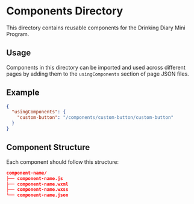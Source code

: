 # Components Directory

This directory contains reusable components for the Drinking Diary Mini Program.

## Usage

Components in this directory can be imported and used across different pages by adding them to the `usingComponents` section of page JSON files.

## Example

```json
{
  "usingComponents": {
    "custom-button": "/components/custom-button/custom-button"
  }
}
```

## Component Structure

Each component should follow this structure:

```json
component-name/
├── component-name.js
├── component-name.wxml
├── component-name.wxss
└── component-name.json
```
